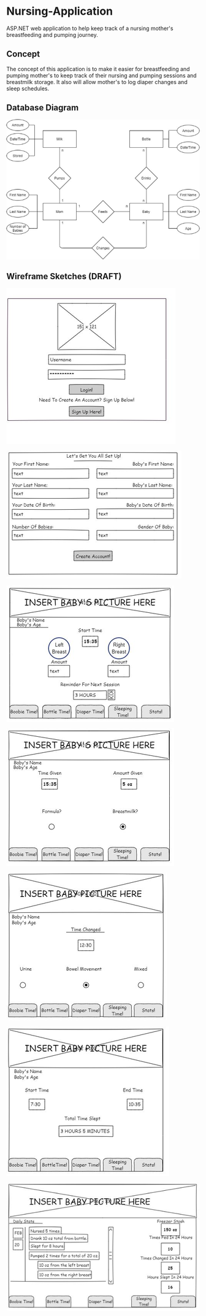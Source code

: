 # Nursing-Application
ASP.NET web application to help keep track of a nursing mother's  breastfeeding and pumping journey.


## Concept
The concept of this application is to make it easier for breastfeeding and pumping mother's to keep track of their nursing and pumping sessions and breastmilk storage. It also will allow mother's to log diaper changes and sleep schedules.


## Database Diagram

![Entity Relationship Diagram](https://github.com/HelloLovelyWorld/Nursing-Application/blob/main/Project%20ERD.jpg)


## Wireframe Sketches (DRAFT)

![Login Screen](https://github.com/HelloLovelyWorld/Nursing-Application/blob/main/Screen1.JPG)

![Sign Up Screen](https://github.com/HelloLovelyWorld/Nursing-Application/blob/main/Screen2.JPG)

![Breastfeeding and Pumping Screen](https://github.com/HelloLovelyWorld/Nursing-Application/blob/main/Screen3.JPG)

![Bottle Feeding Screen](https://github.com/HelloLovelyWorld/Nursing-Application/blob/main/Screen4.JPG)

![Diaper Logging Screen](https://github.com/HelloLovelyWorld/Nursing-Application/blob/main/Screen5.JPG)

![Sleep Logging Screen](https://github.com/HelloLovelyWorld/Nursing-Application/blob/main/Screen6.JPG)

![Stats Screen](https://github.com/HelloLovelyWorld/Nursing-Application/blob/main/Screen7.JPG)
